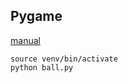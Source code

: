## Pygame

[manual](https://www.pygame.org/docs/ref/time.html#pygame.time.get_ticks)

```
source venv/bin/activate
python ball.py
```
